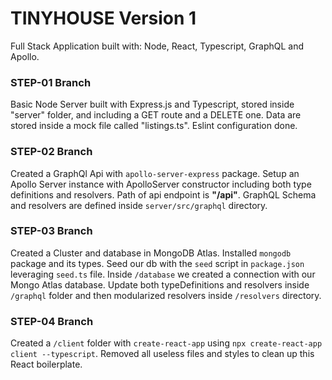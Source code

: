 # TINYHOUSE Version 1

Full Stack Application built with: Node, React, Typescript, GraphQL and Apollo.

### STEP-01 Branch
Basic Node Server built with Express.js and Typescript, stored inside "server" folder, and including a GET route and a DELETE one. Data are stored inside a mock file called "listings.ts". Eslint configuration done.

### STEP-02 Branch
Created a GraphQl Api with `apollo-server-express` package. Setup an Apollo Server instance with ApolloServer constructor including both type definitions and resolvers. Path of api endpoint is **"/api"**. GraphQL Schema and resolvers are defined inside `server/src/graphql` directory.

### STEP-03 Branch
Created a Cluster and database in MongoDB Atlas. Installed `mongodb` package and its types. Seed our db with the `seed` script in `package.json` leveraging `seed.ts` file. Inside `/database` we created a connection with our Mongo Atlas database. Update both typeDefinitions and resolvers inside `/graphql` folder and then modularized resolvers inside `/resolvers` directory.

### STEP-04 Branch
Created a `/client` folder with `create-react-app` using `npx create-react-app client --typescript`. Removed all useless files and styles to clean up this React boilerplate.